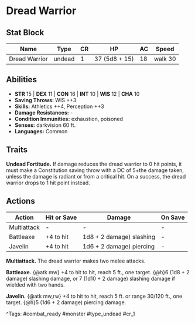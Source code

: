 # Dread Warrior

## Stat Block

| Name | Type | CR | HP | AC | Speed |
|------|------|----|----|----|-------|
| Dread Warrior | undead | 1 | 37 (5d8 + 15) | 18 | walk 30 |

## Abilities

- **STR** 15 | **DEX** 11 | **CON** 16 | **INT** 10 | **WIS** 12 | **CHA** 10
- **Saving Throws:** WIS ++3  
- **Skills:** Athletics ++4, Perception ++3  
- **Damage Resistances:** -  
- **Condition Immunities:** exhaustion, poisoned  
- **Senses:** darkvision 60 ft.  
- **Languages:** Common

## Traits

**Undead Fortitude.** If damage reduces the dread warrior to 0 hit points, it must make a Constitution saving throw with a DC of 5+the damage taken, unless the damage is radiant or from a critical hit. On a success, the dread warrior drops to 1 hit point instead.


## Actions

| Action | Hit or Save | Damage | On Save |
|--------|--------------|--------|----------|
| Multiattack | - | - | - |
| Battleaxe | +4 to hit | 1d8 + 2 damage) slashing | - |
| Javelin | +4 to hit | 1d6 + 2 damage) piercing | - |

**Multiattack.** The dread warrior makes two melee attacks.

**Battleaxe.** {@atk mw} +4 to hit to hit, reach 5 ft., one target. {@h}6 (1d8 + 2 damage) slashing damage, or 7 (1d10 + 2 damage) slashing damage if wielded with two hands.

**Javelin.** {@atk mw,rw} +4 to hit to hit, reach 5 ft. or range 30/120 ft., one target. {@h}5 (1d6 + 2 damage) piercing damage.


^Tags: #combat_ready #monster #type_undead #cr_1